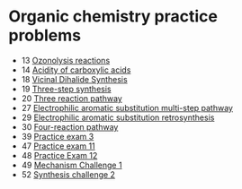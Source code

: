 # Organic chemistry practice problems

- 13 [Ozonolysis reactions](ozonolysis-reactions)
- 14 [Acidity of carboxylic acids](acidity-of-carboxylic-acid)
- 18 [Vicinal Dihalide Synthesis](vicinal-dihalide-synthesis)
- 19 [Three-step synthesis](three-step-synthesis)
- 20 [Three reaction pathway](three-reaction-pathway)
- 27 [Electrophilic aromatic substitution multi-step pathway](electrophilic-aromatic-substitution)
- 29 [Electrophilic aromatic substitution retrosynthesis](electrophilic-aromatic-substitution-retrosynthesis)
- 30 [Four-reaction pathway](practice-problem-four-reaction-pathway)
- 39 [Practice exam 3](exam-3)
- 47 [Practice exam 11](exam-11)
- 48 [Practice Exam 12](exam-12)
- 49 [Mechanism Challenge 1](mechanism-challenge-1)
- 52 [Synthesis challenge 2](synthesis-challenge-2)